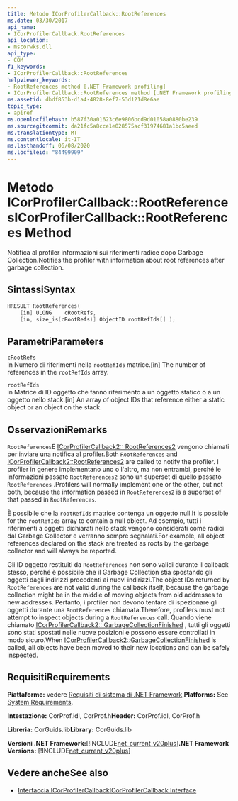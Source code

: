 ```yaml
---
title: Metodo ICorProfilerCallback::RootReferences
ms.date: 03/30/2017
api_name:
- ICorProfilerCallback.RootReferences
api_location:
- mscorwks.dll
api_type:
- COM
f1_keywords:
- ICorProfilerCallback::RootReferences
helpviewer_keywords:
- RootReferences method [.NET Framework profiling]
- ICorProfilerCallback::RootReferences method [.NET Framework profiling]
ms.assetid: dbdf853b-d1a4-4828-8ef7-53d121d8e6ae
topic_type:
- apiref
ms.openlocfilehash: b587f30a01623c6e9806bcd9d01058a0880be239
ms.sourcegitcommit: da21fc5a8cce1e028575acf31974681a1bc5aeed
ms.translationtype: MT
ms.contentlocale: it-IT
ms.lasthandoff: 06/08/2020
ms.locfileid: "84499909"
---
```

# <a name="icorprofilercallbackrootreferences-method"></a><span data-ttu-id="29ace-102">Metodo ICorProfilerCallback::RootReferences</span><span class="sxs-lookup"><span data-stu-id="29ace-102">ICorProfilerCallback::RootReferences Method</span></span>
<span data-ttu-id="29ace-103">Notifica al profiler informazioni sui riferimenti radice dopo Garbage Collection.</span><span class="sxs-lookup"><span data-stu-id="29ace-103">Notifies the profiler with information about root references after garbage collection.</span></span>  
  
## <a name="syntax"></a><span data-ttu-id="29ace-104">Sintassi</span><span class="sxs-lookup"><span data-stu-id="29ace-104">Syntax</span></span>  
  
```cpp  
HRESULT RootReferences(  
    [in] ULONG    cRootRefs,  
    [in, size_is(cRootRefs)] ObjectID rootRefIds[] );  
```  
  
## <a name="parameters"></a><span data-ttu-id="29ace-105">Parametri</span><span class="sxs-lookup"><span data-stu-id="29ace-105">Parameters</span></span>  
 `cRootRefs`  
 <span data-ttu-id="29ace-106">in Numero di riferimenti nella `rootRefIds` matrice.</span><span class="sxs-lookup"><span data-stu-id="29ace-106">[in] The number of references in the `rootRefIds` array.</span></span>  
  
 `rootRefIds`  
 <span data-ttu-id="29ace-107">in Matrice di ID oggetto che fanno riferimento a un oggetto statico o a un oggetto nello stack.</span><span class="sxs-lookup"><span data-stu-id="29ace-107">[in] An array of object IDs that reference either a static object or an object on the stack.</span></span>  
  
## <a name="remarks"></a><span data-ttu-id="29ace-108">Osservazioni</span><span class="sxs-lookup"><span data-stu-id="29ace-108">Remarks</span></span>  
 <span data-ttu-id="29ace-109">`RootReferences`E [ICorProfilerCallback2:: RootReferences2](icorprofilercallback2-rootreferences2-method.md) vengono chiamati per inviare una notifica al profiler.</span><span class="sxs-lookup"><span data-stu-id="29ace-109">Both `RootReferences` and [ICorProfilerCallback2::RootReferences2](icorprofilercallback2-rootreferences2-method.md) are called to notify the profiler.</span></span> <span data-ttu-id="29ace-110">I profiler in genere implementano uno o l'altro, ma non entrambi, perché le informazioni passate `RootReferences2` sono un superset di quello passato `RootReferences` .</span><span class="sxs-lookup"><span data-stu-id="29ace-110">Profilers will normally implement one or the other, but not both, because the information passed in `RootReferences2` is a superset of that passed in `RootReferences`.</span></span>  
  
 <span data-ttu-id="29ace-111">È possibile che la `rootRefIds` matrice contenga un oggetto null.</span><span class="sxs-lookup"><span data-stu-id="29ace-111">It is possible for the `rootRefIds` array to contain a null object.</span></span> <span data-ttu-id="29ace-112">Ad esempio, tutti i riferimenti a oggetti dichiarati nello stack vengono considerati come radici dal Garbage Collector e verranno sempre segnalati.</span><span class="sxs-lookup"><span data-stu-id="29ace-112">For example, all object references declared on the stack are treated as roots by the garbage collector and will always be reported.</span></span>  
  
 <span data-ttu-id="29ace-113">Gli ID oggetto restituiti da `RootReferences` non sono validi durante il callback stesso, perché è possibile che il Garbage Collection stia spostando gli oggetti dagli indirizzi precedenti ai nuovi indirizzi.</span><span class="sxs-lookup"><span data-stu-id="29ace-113">The object IDs returned by `RootReferences` are not valid during the callback itself, because the garbage collection might be in the middle of moving objects from old addresses to new addresses.</span></span> <span data-ttu-id="29ace-114">Pertanto, i profiler non devono tentare di ispezionare gli oggetti durante una `RootReferences` chiamata.</span><span class="sxs-lookup"><span data-stu-id="29ace-114">Therefore, profilers must not attempt to inspect objects during a `RootReferences` call.</span></span> <span data-ttu-id="29ace-115">Quando viene chiamato [ICorProfilerCallback2:: GarbageCollectionFinished](icorprofilercallback2-garbagecollectionfinished-method.md) , tutti gli oggetti sono stati spostati nelle nuove posizioni e possono essere controllati in modo sicuro.</span><span class="sxs-lookup"><span data-stu-id="29ace-115">When [ICorProfilerCallback2::GarbageCollectionFinished](icorprofilercallback2-garbagecollectionfinished-method.md) is called, all objects have been moved to their new locations and can be safely inspected.</span></span>  
  
## <a name="requirements"></a><span data-ttu-id="29ace-116">Requisiti</span><span class="sxs-lookup"><span data-stu-id="29ace-116">Requirements</span></span>  
 <span data-ttu-id="29ace-117">**Piattaforme:** vedere [Requisiti di sistema di .NET Framework](../../get-started/system-requirements.md).</span><span class="sxs-lookup"><span data-stu-id="29ace-117">**Platforms:** See [System Requirements](../../get-started/system-requirements.md).</span></span>  
  
 <span data-ttu-id="29ace-118">**Intestazione:** CorProf.idl, CorProf.h</span><span class="sxs-lookup"><span data-stu-id="29ace-118">**Header:** CorProf.idl, CorProf.h</span></span>  
  
 <span data-ttu-id="29ace-119">**Libreria:** CorGuids.lib</span><span class="sxs-lookup"><span data-stu-id="29ace-119">**Library:** CorGuids.lib</span></span>  
  
 <span data-ttu-id="29ace-120">**Versioni .NET Framework:**[!INCLUDE[net_current_v20plus](../../../../includes/net-current-v20plus-md.md)]</span><span class="sxs-lookup"><span data-stu-id="29ace-120">**.NET Framework Versions:** [!INCLUDE[net_current_v20plus](../../../../includes/net-current-v20plus-md.md)]</span></span>  
  
## <a name="see-also"></a><span data-ttu-id="29ace-121">Vedere anche</span><span class="sxs-lookup"><span data-stu-id="29ace-121">See also</span></span>

- [<span data-ttu-id="29ace-122">Interfaccia ICorProfilerCallback</span><span class="sxs-lookup"><span data-stu-id="29ace-122">ICorProfilerCallback Interface</span></span>](icorprofilercallback-interface.md)
